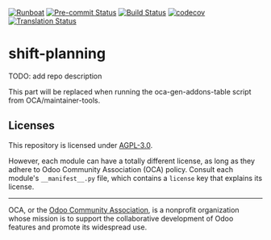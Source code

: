 
[![Runboat](https://img.shields.io/badge/runboat-Try%20me-875A7B.png)](https://runboat.odoo-community.org/builds?repo=OCA/shift-planning&target_branch=17.0)
[![Pre-commit Status](https://github.com/OCA/shift-planning/actions/workflows/pre-commit.yml/badge.svg?branch=17.0)](https://github.com/OCA/shift-planning/actions/workflows/pre-commit.yml?query=branch%3A17.0)
[![Build Status](https://github.com/OCA/shift-planning/actions/workflows/test.yml/badge.svg?branch=17.0)](https://github.com/OCA/shift-planning/actions/workflows/test.yml?query=branch%3A17.0)
[![codecov](https://codecov.io/gh/OCA/shift-planning/branch/17.0/graph/badge.svg)](https://codecov.io/gh/OCA/shift-planning)
[![Translation Status](https://translation.odoo-community.org/widgets/shift-planning-17-0/-/svg-badge.svg)](https://translation.odoo-community.org/engage/shift-planning-17-0/?utm_source=widget)

<!-- /!\ do not modify above this line -->

# shift-planning

TODO: add repo description

<!-- /!\ do not modify below this line -->

<!-- prettier-ignore-start -->

[//]: # (addons)

This part will be replaced when running the oca-gen-addons-table script from OCA/maintainer-tools.

[//]: # (end addons)

<!-- prettier-ignore-end -->

## Licenses

This repository is licensed under [AGPL-3.0](LICENSE).

However, each module can have a totally different license, as long as they adhere to Odoo Community Association (OCA)
policy. Consult each module's `__manifest__.py` file, which contains a `license` key
that explains its license.

----
OCA, or the [Odoo Community Association](http://odoo-community.org/), is a nonprofit
organization whose mission is to support the collaborative development of Odoo features
and promote its widespread use.
